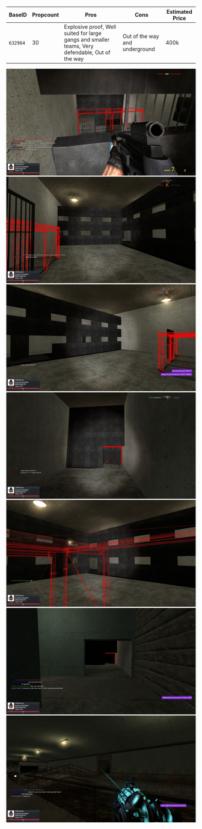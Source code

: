 | BaseID | Propcount                     | Pros                                                                    | Cons                                 | Estimated Price |
|--------|-------------------------------|-------------------------------------------------------------------------|--------------------------------------|-----------------|
| `632964` | 30 | Explosive proof, Well suited for large gangs and smaller teams, Very defendable, Out of the way | Out of the way and underground | 400k            |

<img src="https://github.com/logicguy1/Garrysmod-realestate/blob/main/dupes/sewer_base/rp_downtown_tits_v20052.jpg"></img>
<img src="https://github.com/logicguy1/Garrysmod-realestate/blob/main/dupes/sewer_base/rp_downtown_tits_v20053.jpg"></img>
<img src="https://github.com/logicguy1/Garrysmod-realestate/blob/main/dupes/sewer_base/rp_downtown_tits_v20054.jpg"></img>
<img src="https://github.com/logicguy1/Garrysmod-realestate/blob/main/dupes/sewer_base/rp_downtown_tits_v20055.jpg"></img>
<img src="https://github.com/logicguy1/Garrysmod-realestate/blob/main/dupes/sewer_base/rp_downtown_tits_v20056.jpg"></img>
<img src="https://github.com/logicguy1/Garrysmod-realestate/blob/main/dupes/sewer_base/rp_downtown_tits_v20057.jpg"></img>
<img src="https://github.com/logicguy1/Garrysmod-realestate/blob/main/dupes/sewer_base/rp_downtown_tits_v20058.jpg"></img>

